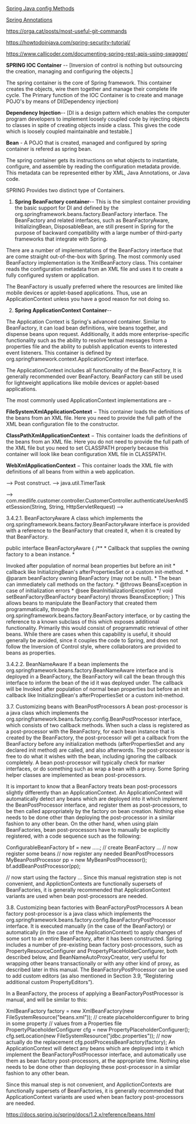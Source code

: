 [Spring Java config Methods](./JAVACONF.md)

[Spring Annotations](./ANNOTATIONS.md)


https://orga.cat/posts/most-useful-git-commands

https://howtodoinjava.com/spring-security-tutorial/

https://www.callicoder.com/documenting-spring-rest-apis-using-swagger/

**SPRING IOC Container** -- [Inversion of control is nothing but outsourcing the creation, managing and configuring the objects.]

The spring container is the core of Spring framework. This container creates the objects, wire them together and manage their complete life cycle. The Primary function of the IOC Container is to create and manage POJO's by means of DI(Dependency injection) 

**Dependency Injection**-- [DI is a design pattern which enables the computer program developers to implement loosely coupled code by injecting objects to classes in spite of creating objects inside a class. This gives the code which is loosely coupled maintainable and testable.]

**Bean** - A POJO that is created, managed and configured by spring container is refered as spring bean.

The spring container gets its instructions on what objects to instantiate, configure, and assemble by reading the configuration metadata provide. This metadata can be represented either by XML, Java Annotations, or Java code.


SPRING Provides two distinct type of Containers.

1. **Spring BeanFactory container**-- 
This is the simplest container providing the basic support for DI and defined by the org.springframework.beans.factory.BeanFactory interface. The BeanFactory and related interfaces, such as BeanFactoryAware, InitializingBean, DisposableBean, are still present in Spring for the purpose of backward compatibility with a large number of third-party frameworks that integrate with Spring.

There are a number of implementations of the BeanFactory interface that are come straight out-of-the-box with Spring. The most commonly used BeanFactory implementation is the XmlBeanFactory class. This container reads the configuration metadata from an XML file and uses it to create a fully configured system or application.

The BeanFactory is usually preferred where the resources are limited like mobile devices or applet-based applications. Thus, use an ApplicationContext unless you have a good reason for not doing so.


2. **Spring ApplicationContext Container**--

The Application Context is Spring's advanced container. Similar to BeanFactory, it can load bean definitions, wire beans together, and dispense beans upon request. Additionally, it adds more enterprise-specific functionality such as the ability to resolve textual messages from a properties file and the ability to publish application events to interested event listeners. This container is defined by org.springframework.context.ApplicationContext interface.

The ApplicationContext includes all functionality of the BeanFactory, It is generally recommended over BeanFactory. BeanFactory can still be used for lightweight applications like mobile devices or applet-based applications.

The most commonly used ApplicationContext implementations are −

**FileSystemXmlApplicationContext** − This container loads the definitions of the beans from an XML file. Here you need to provide the full path of the XML bean configuration file to the constructor.

**ClassPathXmlApplicationContext** − This container loads the definitions of the beans from an XML file. Here you do not need to provide the full path of the XML file but you need to set CLASSPATH properly because this container will look like bean configuration XML file in CLASSPATH.

**WebXmlApplicationContext** − This container loads the XML file with definitions of all beans from within a web application.

--> Post construct.
--> java.util.TimerTask


--> com.medlife.customer.controller.CustomerController.authenticateUserAndSetSession(String, String, HttpServletRequest)
--> 




3.4.2.1. BeanFactoryAware
A class which implements the org.springframework.beans.factory.BeanFactoryAware interface is provided with a reference to the BeanFactory that created it, when it is created by that BeanFactory.

public interface BeanFactoryAware {
   /**
    * Callback that supplies the owning factory to a bean instance.
    * <p>Invoked after population of normal bean properties but before an init
    * callback like InitializingBean's afterPropertiesSet or a custom init-method.
    * @param beanFactory owning BeanFactory (may not be null).
    * The bean can immediately call methods on the factory.
    * @throws BeansException in case of initialization errors
    * @see BeanInitializationException
    */
    void setBeanFactory(BeanFactory beanFactory) throws BeansException;
}
This allows beans to manipulate the BeanFactory that created them programmatically, through the org.springframework.beans.factory.BeanFactory interface, or by casting the reference to a known subclass of this which exposes additional functionality. Primarily this would consist of programmatic retrieval of other beans. While there are cases when this capability is useful, it should generally be avoided, since it couples the code to Spring, and does not follow the Inversion of Control style, where collaborators are provided to beans as properties.

3.4.2.2. BeanNameAware
If a bean implements the org.springframework.beans.factory.BeanNameAware interface and is deployed in a BeanFactory, the BeanFactory will call the bean through this interface to inform the bean of the id it was deployed under. The callback will be Invoked after population of normal bean properties but before an init callback like InitializingBean's afterPropertiesSet or a custom init-method.


3.7. Customizing beans with BeanPostProcessors
A bean post-processor is a java class which implements the org.springframework.beans.factory.config.BeanPostProcessor interface, which consists of two callback methods. When such a class is registered as a post-processor with the BeanFactory, for each bean instance that is created by the BeanFactory, the post-processor will get a callback from the BeanFactory before any initialization methods (afterPropertiesSet and any declared init method) are called, and also afterwords. The post-processor is free to do what it wishes with the bean, including ignoring the callback completely. A bean post-processor will typically check for marker interfaces, or do something such as wrap a bean with a proxy. Some Spring helper classes are implemented as bean post-processors.

It is important to know that a BeanFactory treats bean post-processors slightly differently than an ApplicationContext. An ApplicationContext will automatically detect any beans which are deployed into it which implement the BeanPostProcessor interface, and register them as post-processors, to be then called appropriately by the factory on bean creation. Nothing else needs to be done other than deploying the post-processor in a similar fashion to any other bean. On the other hand, when using plain BeanFactories, bean post-processors have to manually be explicitly registered, with a code sequence such as the following:

ConfigurableBeanFactory bf = new .....;     // create BeanFactory
   ...                       // now register some beans
// now register any needed BeanPostProcessors
MyBeanPostProcessor pp = new MyBeanPostProcessor();
bf.addBeanPostProcessor(pp);

// now start using the factory
  ...
Since this manual registration step is not convenient, and ApplictionContexts are functionally supersets of BeanFactories, it is generally recommended that ApplicationContext variants are used when bean post-processors are needed.

3.8. Customizing bean factories with BeanFactoryPostProcessors
A bean factory post-processor is a java class which implements the org.springframework.beans.factory.config.BeanFactoryPostProcessor interface. It is executed manually (in the case of the BeanFactory) or automatically (in the case of the ApplicationContext) to apply changes of some sort to an entire BeanFactory, after it has been constructed. Spring includes a number of pre-existing bean factory post-processors, such as PropertyResourceConfigurer and PropertyPlaceHolderConfigurer, both described below, and BeanNameAutoProxyCreator, very useful for wrapping other beans transactionally or with any other kind of proxy, as described later in this manual. The BeanFactoryPostProcessor can be used to add custom editors (as also mentioned in Section 3.9, “Registering additional custom PropertyEditors”).

In a BeanFactory, the process of applying a BeanFactoryPostProcessor is manual, and will be similar to this:

XmlBeanFactory factory = new XmlBeanFactory(new FileSystemResource("beans.xml"));
// create placeholderconfigurer to bring in some property
// values from a Properties file
PropertyPlaceholderConfigurer cfg = new PropertyPlaceholderConfigurer();
cfg.setLocation(new FileSystemResource("jdbc.properties"));
// now actually do the replacement
cfg.postProcessBeanFactory(factory);
An ApplicationContext will detect any beans which are deployed into it which implement the BeanFactoryPostProcessor interface, and automatically use them as bean factory post-processors, at the appropriate time. Nothing else needs to be done other than deploying these post-processor in a similar fashion to any other bean.

Since this manual step is not convenient, and ApplictionContexts are functionally supersets of BeanFactories, it is generally recommended that ApplicationContext variants are used when bean factory post-processors are needed.

https://docs.spring.io/spring/docs/1.2.x/reference/beans.html


